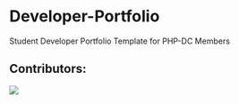 # Developer-Portfolio
Student Developer Portfolio Template for PHP-DC Members

## Contributors:
<a href="https://github.com/PH-DC/developer-portfolio.github.io/graphs/contributors">
  <img src="https://contrib.rocks/image?repo=PH-DC/developer-portfolio.github.io" />
</a>

